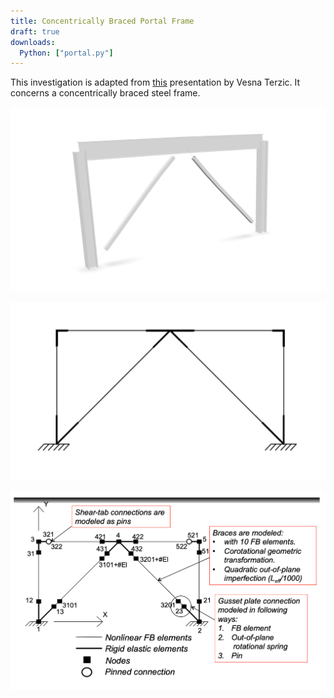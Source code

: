 ```yaml
---
title: Concentrically Braced Portal Frame
draft: true
downloads:
  Python: ["portal.py"]
---
```

<!-- 
T1 = 0.1784712686027824 s
T2 = 0.10228366994425726 s 
-->

This investigation is adapted from <a rel="nofollow" href="https://opensees.berkeley.edu/wiki/images/d/de/ModelingSCBF.pdf">this</a> presentation by Vesna Terzic.
It concerns a concentrically braced steel frame.

![alt text](img/braced-portal.png)

![Braced frame](img/portal.png)


![Model schematic](img/nodes.png)
